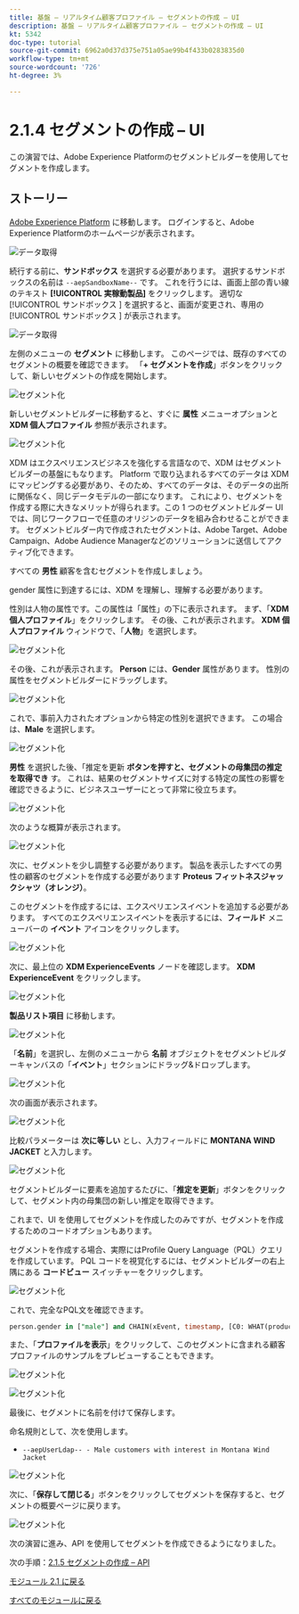 ```yaml
---
title: 基盤 – リアルタイム顧客プロファイル – セグメントの作成 – UI
description: 基盤 – リアルタイム顧客プロファイル – セグメントの作成 – UI
kt: 5342
doc-type: tutorial
source-git-commit: 6962a0d37d375e751a05ae99b4f433b0283835d0
workflow-type: tm+mt
source-wordcount: '726'
ht-degree: 3%

---
```


# 2.1.4 セグメントの作成 – UI

この演習では、Adobe Experience Platformのセグメントビルダーを使用してセグメントを作成します。

## ストーリー

[Adobe Experience Platform](https://experience.adobe.com/platform) に移動します。 ログインすると、Adobe Experience Platformのホームページが表示されます。

![データ取得](./../../../modules/datacollection/module1.2/images/home.png)

続行する前に、**サンドボックス** を選択する必要があります。 選択するサンドボックスの名前は ``--aepSandboxName--`` です。 これを行うには、画面上部の青い線のテキスト **[!UICONTROL 実稼動製品]** をクリックします。 適切な [!UICONTROL  サンドボックス ] を選択すると、画面が変更され、専用の [!UICONTROL  サンドボックス ] が表示されます。

![データ取得](./../../../modules/datacollection/module1.2/images/sb1.png)

左側のメニューの **セグメント** に移動します。 このページでは、既存のすべてのセグメントの概要を確認できます。 「**+ セグメントを作成**」ボタンをクリックして、新しいセグメントの作成を開始します。

![セグメント化](./images/menuseg.png)

新しいセグメントビルダーに移動すると、すぐに **属性** メニューオプションと **XDM 個人プロファイル** 参照が表示されます。

![セグメント化](./images/segmentationui.png)

XDM はエクスペリエンスビジネスを強化する言語なので、XDM はセグメントビルダーの基盤にもなります。 Platform で取り込まれるすべてのデータは XDM にマッピングする必要があり、そのため、すべてのデータは、そのデータの出所に関係なく、同じデータモデルの一部になります。 これにより、セグメントを作成する際に大きなメリットが得られます。この 1 つのセグメントビルダー UI では、同じワークフローで任意のオリジンのデータを組み合わせることができます。 セグメントビルダー内で作成されたセグメントは、Adobe Target、Adobe Campaign、Adobe Audience Managerなどのソリューションに送信してアクティブ化できます。

すべての **男性** 顧客を含むセグメントを作成しましょう。

gender 属性に到達するには、XDM を理解し、理解する必要があります。

性別は人物の属性です。この属性は「属性」の下に表示されます。 まず、「**XDM 個人プロファイル**」をクリックします。 その後、これが表示されます。 **XDM 個人プロファイル** ウィンドウで、「**人物**」を選択します。

![セグメント化](./images/person.png)

その後、これが表示されます。 **Person** には、**Gender** 属性があります。 性別の属性をセグメントビルダーにドラッグします。

![セグメント化](./images/gender.png)

これで、事前入力されたオプションから特定の性別を選択できます。 この場合は、**Male** を選択します。

![セグメント化](./images/genderselection.png)

**男性** を選択した後、「推定を更新 **ボタンを押すと、セグメントの母集団の推定を取得でき** す。 これは、結果のセグメントサイズに対する特定の属性の影響を確認できるように、ビジネスユーザーにとって非常に役立ちます。

![セグメント化](./images/segmentpreview.png)

次のような概算が表示されます。

![セグメント化](./images/segmentpreviewest.png)

次に、セグメントを少し調整する必要があります。 製品を表示したすべての男性の顧客のセグメントを作成する必要があります **Proteus フィットネスジャックシャツ（オレンジ）**。

このセグメントを作成するには、エクスペリエンスイベントを追加する必要があります。 すべてのエクスペリエンスイベントを表示するには、**フィールド** メニューバーの **イベント** アイコンをクリックします。

![セグメント化](./images/findee.png)

次に、最上位の **XDM ExperienceEvents** ノードを確認します。 **XDM ExperienceEvent** をクリックします。

![セグメント化](./images/see.png)

**製品リスト項目** に移動します。

![セグメント化](./images/plitems.png)

「**名前**」を選択し、左側のメニューから **名前** オブジェクトをセグメントビルダーキャンバスの「**イベント**」セクションにドラッグ&amp;ドロップします。

![セグメント化](./images/eeweb.png)

次の画面が表示されます。

![セグメント化](./images/eewebpdtlname.png)

比較パラメーターは **次に等しい** とし、入力フィールドに **MONTANA WIND JACKET** と入力します。

![セグメント化](./images/pv.png)

セグメントビルダーに要素を追加するたびに、「**推定を更新**」ボタンをクリックして、セグメント内の母集団の新しい推定を取得できます。

これまで、UI を使用してセグメントを作成したのみですが、セグメントを作成するためのコードオプションもあります。

セグメントを作成する場合、実際にはProfile Query Language（PQL）クエリを作成しています。 PQL コードを視覚化するには、セグメントビルダーの右上隅にある **コードビュー** スイッチャーをクリックします。

![セグメント化](./images/codeview.png)

これで、完全なPQL文を確認できます。

```sql
person.gender in ["male"] and CHAIN(xEvent, timestamp, [C0: WHAT(productListItems.exists(name.equals("MONTANA WIND JACKET", false)))])
```

また、「**プロファイルを表示**」をクリックして、このセグメントに含まれる顧客プロファイルのサンプルをプレビューすることもできます。

![セグメント化](./images/previewprofiles.png)

![セグメント化](./images/previewprofilesdtl.png)

最後に、セグメントに名前を付けて保存します。

命名規則として、次を使用します。

- `--aepUserLdap-- - Male customers with interest in Montana Wind Jacket`

![セグメント化](./images/segmentname.png)

次に、「**保存して閉じる**」ボタンをクリックしてセグメントを保存すると、セグメントの概要ページに戻ります。

![セグメント化](./images/savedsegment.png)

次の演習に進み、API を使用してセグメントを作成できるようになりました。

次の手順：[2.1.5 セグメントの作成 – API](./ex5.md)

[モジュール 2.1 に戻る](./real-time-customer-profile.md)

[すべてのモジュールに戻る](../../../overview.md)
